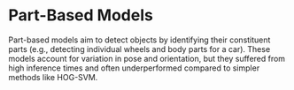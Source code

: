 # Part-Based Models

Part-based models aim to detect objects by identifying their constituent parts (e.g., detecting individual wheels and body parts for a car). These models account for variation in pose and orientation, but they suffered from high inference times and often underperformed compared to simpler methods like HOG-SVM.
